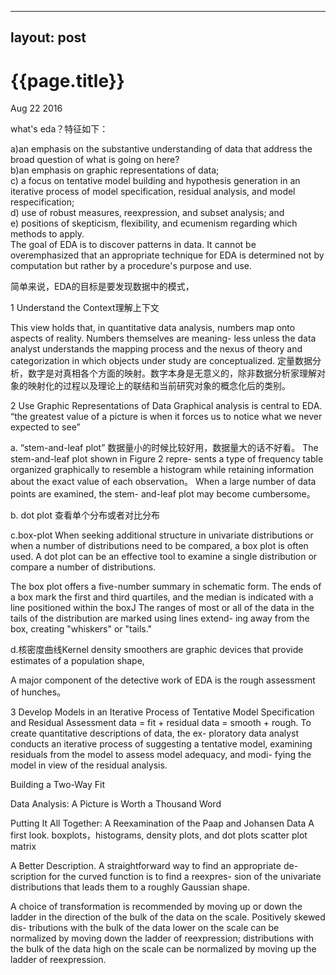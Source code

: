 ----
layout: post
----

{{page.title}}
================

<p class="meta">Aug 22 2016</p>

what's eda？特征如下：

a)an emphasis on the substantive understanding of data that address the broad question of what is going on here?   
b)an emphasis on graphic representations of data;    
c) a focus on tentative model building and hypothesis generation in an iterative process of model specification, residual analysis, and model respecification;    
d) use of robust measures, reexpression, and subset analysis; and   
e) positions of skepticism, flexibility, and ecumenism regarding which methods to apply.   
The goal of EDA is to discover patterns in data. It cannot be overemphasized that an appropriate technique for EDA is determined not by computation 
but rather by a procedure's purpose and use.  

简单来说，EDA的目标是要发现数据中的模式，





1
Understand the Context理解上下文

This view holds that, in quantitative data analysis, numbers map onto aspects of reality.
Numbers themselves are meaning- less unless the data analyst understands the mapping process and the nexus of theory and categorization in which objects under study are conceptualized.
定量数据分析，数字是对真相各个方面的映射。数字本身是无意义的，除非数据分析家理解对象的映射化的过程以及理论上的联结和当前研究对象的概念化后的类别。

2
Use Graphic Representations of Data
Graphical analysis is central to EDA. 
“the greatest value of a picture is when it forces us to notice what we never expected to see”

a. “stem-and-leaf plot”
数据量小的时候比较好用，数据量大的话不好看。
The stem-and-leaf plot shown in Figure 2 repre- sents a type of frequency table organized graphically to resemble a histogram while retaining information about the exact value of each observation。
When a large number of data points are examined, the stem- and-leaf plot may become cumbersome。

b. dot plot
查看单个分布或者对比分布

c.box-plot 
When seeking additional structure in univariate distributions or when a number of distributions need to be compared, a box plot
 is often used. A dot plot can be an effective tool to examine a single distribution or compare a number of distributions.

The box plot offers a five-number summary in schematic form. The ends of a box mark the first and third quartiles, and the median is indicated with a line positioned within the boxJ The ranges of most or all of the data in the tails of the distribution are marked using lines extend- ing away from the box, creating "whiskers" or "tails." 


d.核密度曲线Kernel density smoothers are graphic devices that provide estimates of a population shape,



A major component of the detective work of EDA is the rough assessment of hunches。

3
Develop Models in an Iterative Process of Tentative Model Specification and Residual Assessment
data = fit + residual
data = smooth + rough.
To create quantitative descriptions of data, the ex- ploratory data analyst conducts an iterative process of suggesting a tentative model, examining residuals from the model to assess model adequacy, and modi- fying the model in view of the residual analysis.


Building a Two-Way Fit


Data Analysis: A Picture is Worth a Thousand Word




Putting It All Together: A Reexamination of the Paap and Johansen Data 
A first look.
boxplots，histograms, density plots, and dot plots
scatter plot matrix



A Better Description.
A straightforward way to find an appropriate de- scription for the curved function is to find a reexpres- sion of the univariate distributions that leads them to a roughly Gaussian shape.

A choice of transformation is recommended by moving up or down the ladder in the direction of the bulk of the data on the scale. Positively skewed dis- tributions with the bulk of the data lower on the scale can be normalized by moving down the ladder of reexpression; distributions with the bulk of the data high on the scale can be normalized by moving up the ladder of reexpression.
